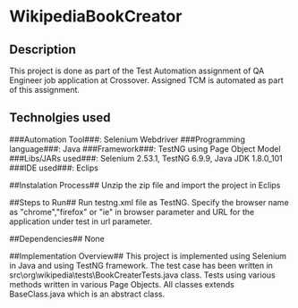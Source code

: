# WikipediaBookCreator

## Description
This project is done as part of the Test Automation assignment of QA Engineer job application at Crossover. Assigned TCM is automated as part of this assignment.

## Technolgies used
###Automation Tool###: Selenium Webdriver
###Programming language###: Java
###Framework###: TestNG using Page Object Model
###Libs/JARs used###: Selenium 2.53.1, TestNG 6.9.9, Java JDK 1.8.0_101
###IDE used###: Eclips

##Instalation Process##
Unzip the zip file and import the project in Eclips

##Steps to Run##
Run testng.xml file as TestNG. Specify the browser name as "chrome","firefox" or "ie" in browser parameter and URL for the application under test in url parameter.

##Dependencies##
None

##Implementation Overview##
This project is implemented using Selenium in Java and using TestNG framework. The test case has been written in src\org\wikipedia\tests\BookCreaterTests.java class. Tests using various methods written in various Page Objects. All classes extends BaseClass.java which is an abstract class.